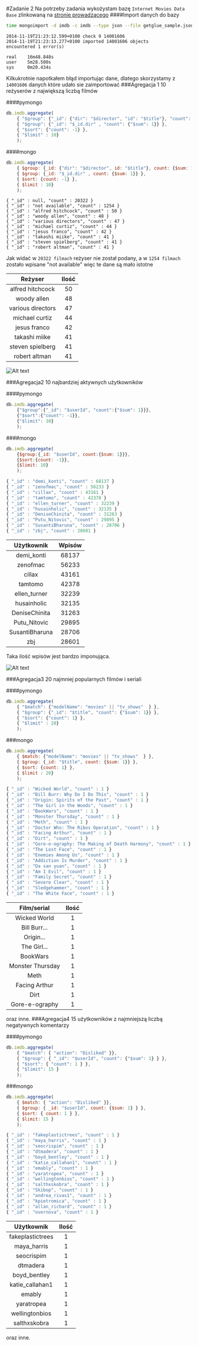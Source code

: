 #Zadanie 2
Na potrzeby zadania wykożystam bazę `Internet Movies Data Base` zlinkowaną na [stronie prowadzącego](http://wbzyl.inf.ug.edu.pl/nosql/)
####Import danych do bazy
```sh
time mongoimport -d imdb -c imdb --type json --file getglue_sample.json
```
```mongo
2014-11-19T21:23:12.599+0100 check 9 14001606
2014-11-19T21:23:13.277+0100 imported 14001606 objects
encountered 1 error(s)

real	16m48.848s
user	5m28.500s
sys		0m20.434s
```

Kilkukrotnie napotkałem błąd importując dane, dlatego skorzystamy z `14001606` danych które udało sie zaimportować
###Agregacja 1
10 reżyserów z największą liczbą filmów

####pymongo
```js
db.imdb.aggregate(
    { "$group": {"_id": {"dir": "$director", "id": "$title"}, "count": {"$sum": 1}} },
    { "$group": {"_id": "$_id.dir" , "count": {"$sum": 1}} },
    { "$sort": {"count": -1} },
    { "$limit" : 10}
    );
```
    
####mongo
```js
db.imdb.aggregate(
    { $group: {_id: {"dir": "$director", id: "$title"}, count: {$sum: 1}} },
    { $group: {_id: "$_id.dir" , count: {$sum: 1}} },
    { $sort: {count: -1} },
    { $limit : 10}
    );
```
```mongo
{ "_id" : null, "count" : 20322 }
{ "_id" : "not available", "count" : 1254 }
{ "_id" : "alfred hitchcock", "count" : 50 }
{ "_id" : "woody allen", "count" : 48 }
{ "_id" : "various directors", "count" : 47 }
{ "_id" : "michael curtiz", "count" : 44 }
{ "_id" : "jesus franco", "count" : 42 }
{ "_id" : "takashi miike", "count" : 41 }
{ "_id" : "steven spielberg", "count" : 41 }
{ "_id" : "robert altman", "count" : 41 }
```
Jak widać w `20322 filmach` reżyser nie został podany, 
a w `1254 filmach` zostało wpisane "not available" więc te dane są mało istotne

|      Reżyser      |    Ilość    |
|:-----------------:|:-----------:|
| alfred hitchcock  |     50      |
| woody allen       |     48      |
| various directors |     47      |
| michael curtiz    |     44      |
| jesus franco      |     42      |
| takashi miike     |     41      |
| steven spielberg  |     41      |
| robert altman     |     41      |

![Alt text](./images/directorsDiagram.png)

###Agregacja2
10 najbardziej aktywnych użytkowników

####pymongo
```js
db.imdb.aggregate(
	{"$group":{"_id": "$userId", "count":{"$sum": 1}}},
	{"$sort":{"count": -1}},
	{"$limit": 10}
	);
```
####mongo
```js
db.imdb.aggregate(
	{$group:{_id: "$userId", count:{$sum: 1}}},
	{$sort:{count: -1}},
	{$limit: 10}
	);
```
```js	
{ "_id" : "demi_konti", "count" : 68137 }
{ "_id" : "zenofmac", "count" : 56233 }
{ "_id" : "cillax", "count" : 43161 }
{ "_id" : "tamtomo", "count" : 42378 }
{ "_id" : "ellen_turner", "count" : 32239 }
{ "_id" : "husainholic", "count" : 32135 }
{ "_id" : "DeniseChinita", "count" : 31263 }
{ "_id" : "Putu_Nitovic", "count" : 29895 }
{ "_id" : "SusantiBharuna", "count" : 28706 }
{ "_id" : "zbj", "count" : 28601 }
```
|    Użytkownik     |    Wpisów   |
|:-----------------:|:-----------:|
| demi_konti        |    68137    |
| zenofmac          |    56233    |
| cillax            |    43161    |
| tamtomo           |    42378    |
| ellen_turner      |    32239    |
| husainholic       |    32135    |
| DeniseChinita     |    31263    |
| Putu_Nitovic      |    29895    |
| SusantiBharuna    |    28706    |
| zbj               |    28601    |
Taka ilość wpisów jest bardzo imponująca.

![Alt text](./images/usersDiagram.png)

###Agregacja3
20 najmniej popularnych filmów i seriali

####pymongo
```js
db.imdb.aggregate(
    { "$match": {"modelName": "movies" || "tv_shows"  } },
    { "$group": {"_id": "$title", "count": {"$sum": 1}} },
    { "$sort": {"count": 1} },
    { "$limit" : 20}
    );
```
###mongo
```js
db.imdb.aggregate(
    { $match: {"modelName": "movies" || "tv_shows"  } },
    { $group: {_id: "$title", count: {$sum: 1}} },
    { $sort: {count: 1} },
    { $limit : 20}
    );
```
```js
{ "_id" : "Wicked World", "count" : 1 }
{ "_id" : "Bill Burr: Why Do I Do This", "count" : 1 }
{ "_id" : "Origin: Spirits of the Past", "count" : 1 }
{ "_id" : "The Girl in the Woods", "count" : 1 }
{ "_id" : "BookWars", "count" : 1 }
{ "_id" : "Monster Thursday", "count" : 1 }
{ "_id" : "Meth", "count" : 1 }
{ "_id" : "Doctor Who: The Ribos Operation", "count" : 1 }
{ "_id" : "Facing Arthur", "count" : 1 }
{ "_id" : "Dirt", "count" : 1 }
{ "_id" : "Gore-e-ography: The Making of Death Harmony", "count" : 1 }
{ "_id" : "The Lost Face", "count" : 1 }
{ "_id" : "Enemies Among Us", "count" : 1 }
{ "_id" : "Addiction Is Murder", "count" : 1 }
{ "_id" : "Da san yuan", "count" : 1 }
{ "_id" : "Am I Evil", "count" : 1 }
{ "_id" : "Family Secret", "count" : 1 }
{ "_id" : "Severe Clear", "count" : 1 }
{ "_id" : "Sledgehammer", "count" : 1 }
{ "_id" : "The White Face", "count" : 1 }
```
|    Film/serial    |    Ilość    |
|:-----------------:|:-----------:|
| Wicked World      |      1      |
| Bill Burr...      |      1      |
| Origin...         |      1      |
| The Girl...       |      1      |
| BookWars          |      1      |
| Monster Thursday  |      1      |
| Meth              |      1      |
| Facing Arthur     |      1      |
| Dirt              |      1      |
| Gore-e-ography    |      1      |
oraz inne.
###Agregacja4
15 użytkowników z najmniejszą liczbą negatywnych komentarzy

####pymongo
```js
db.imdb.aggregate(
	{ "$match": { "action": "Disliked" }},
	{ "$group": { "_id": "$userId", "count": {"$sum": 1} } },
	{ "$sort": { "count": 1 } },
	{ "$limit": 15 }
	);
```

###mongo
```js
db.imdb.aggregate(
	{ $match: { "action": "Disliked" }},
	{ $group: { _id: "$userId", count: {$sum: 1} } },
	{ $sort: { count: 1 } },
	{ $limit: 15 } 
	);
```
```js
{ "_id" : "fakeplastictrees", "count" : 1 }
{ "_id" : "maya_harris", "count" : 1 }
{ "_id" : "seocrispim", "count" : 1 }
{ "_id" : "dtmadera", "count" : 1 }
{ "_id" : "boyd_bentley", "count" : 1 }
{ "_id" : "katie_callahan1", "count" : 1 }
{ "_id" : "emably", "count" : 1 }
{ "_id" : "yaratropea", "count" : 1 }
{ "_id" : "wellingtonbios", "count" : 1 }
{ "_id" : "salthxskobra", "count" : 1 }
{ "_id" : "Skibop", "count" : 1 }
{ "_id" : "andrea_rivas1", "count" : 1 }
{ "_id" : "kpietromica", "count" : 1 }
{ "_id" : "allan_richard", "count" : 1 }
{ "_id" : "overnova", "count" : 1 }
```

|    Użytkownik     |    Ilość    |
|:-----------------:|:-----------:|
| fakeplastictrees  |      1      |
| maya_harris       |      1      |
| seocrispim        |      1      |
| dtmadera          |      1      |
| boyd_bentley      |      1      |
| katie_callahan1   |      1      |
| emably            |      1      |
| yaratropea        |      1      |
| wellingtonbios    |      1      |
| salthxskobra      |      1      |
oraz inne.
